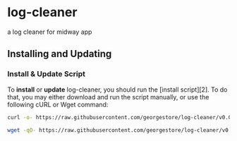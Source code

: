 # log-cleaner

a log cleaner for midway app

## Installing and Updating

### Install & Update Script

To **install** or **update** log-cleaner, you should run the [install script][2]. To do that, you may either download and run the script manually, or use the following cURL or Wget command:
```sh
curl -o- https://raw.githubusercontent.com/georgestore/log-cleaner/v0.0.2-alpha/install.sh  | sudo bash
```
```sh
wget -qO- https://raw.githubusercontent.com/georgestore/log-cleaner/v0.0.2-alpha/install.sh  | sudo bash
```

